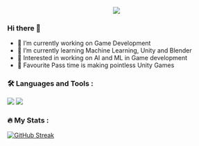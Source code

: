 <p align="center">
  <a href="https://github.com/DenverCoder1/readme-typing-svg"><img src="https://readme-typing-svg.herokuapp.com?lines=Hi,+I'm+Varun.;I+love+Game+Development.;I+love+Blender.;I+love+Machine+Learning.;I+love+open-source.;&center=true&width=500&height=50"></a>
</p>

### Hi there 👋
- 🔭 I’m currently working on Game Development
- 🌱 I’m currently learning Machine Learning, Unity and Blender
- 🔭 Interested in working on AI and ML in Game development
- 🔭 Favourite Pass time is making pointless Unity Games


### :hammer_and_wrench: Languages and Tools :
<p>
<div align="left">
  <img src="https://img.shields.io/badge/Unity-black?style=for-the-badge&logo=unity&logoColor=white">
  <img src="https://img.shields.io/badge/Unreal engine-black?style=for-the-badge&logo=unreal engine&logoColor=white">

</div>
</p>

### :fire: My Stats :
[![GitHub Streak](http://github-readme-streak-stats.herokuapp.com?user=InkyPhantom&theme=dark&hide_border=true&date_format=M%20j%5B%2C%20Y%5D&mode=weekly)](https://git.io/streak-stats)

<!--
**InkyPhantom/InkyPhantom** is a ✨ _special_ ✨ repository because its `README.md` (this file) appears on your GitHub profile.

Here are some ideas to get you started:

- 🔭 I’m currently working on ...
- 🌱 I’m currently learning ...
- 👯 I’m looking to collaborate on ...
- 🤔 I’m looking for help with ...
- 💬 Ask me about ...
- 📫 How to reach me: ...
- 😄 Pronouns: ...
- ⚡ Fun fact: ...
-->
